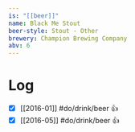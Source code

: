 ```yaml
---
is: "[[beer]]"
name: Black Me Stout
beer-style: Stout - Other
brewery: Champion Brewing Company
abv: 6
---
```

# Log
- [x] [[2016-01]] #do/drink/beer 👍
- [x] [[2016-05]] #do/drink/beer 👍
